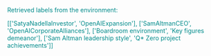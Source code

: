 
<span style='color: darkcyan;'>Retrieved labels from the environment:</span>

<span style='color: darkcyan;'>[[&#x27;SatyaNadellaInvestor&#x27;, &#x27;OpenAIExpansion&#x27;], [&#x27;SamAltmanCEO&#x27;, &#x27;OpenAICorporateAlliances&#x27;], [&#x27;Boardroom environment&#x27;, &#x27;Key figures demeanor&#x27;], [&#x27;Sam Altman leadership style&#x27;, &#x27;Q* Zero project achievements&#x27;]]</span>
